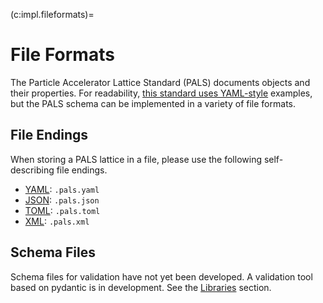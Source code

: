 (c:impl.fileformats)=
# File Formats

The Particle Accelerator Lattice Standard (PALS) documents objects and their properties.
For readability, [this standard uses YAML-style](c:introduction) examples, but the PALS schema can be implemented in a variety of file formats.


## File Endings

When storing a PALS lattice in a file, please use the following self-describing file endings.

* [YAML](https://yaml.org/faq.html): `.pals.yaml`
* [JSON](https://www.json.org/json-en.html): `.pals.json`
* [TOML](https://toml.io): `.pals.toml`
* [XML](https://en.wikipedia.org/wiki/XML): `.pals.xml`


## Schema Files

Schema files for validation have not yet been developed.
A validation tool based on pydantic is in development.
See the [Libraries](#c:impl.libs) section.
